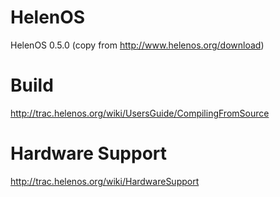HelenOS
=======

HelenOS 0.5.0 (copy from http://www.helenos.org/download)

Build
=====

http://trac.helenos.org/wiki/UsersGuide/CompilingFromSource

Hardware Support
================

http://trac.helenos.org/wiki/HardwareSupport
